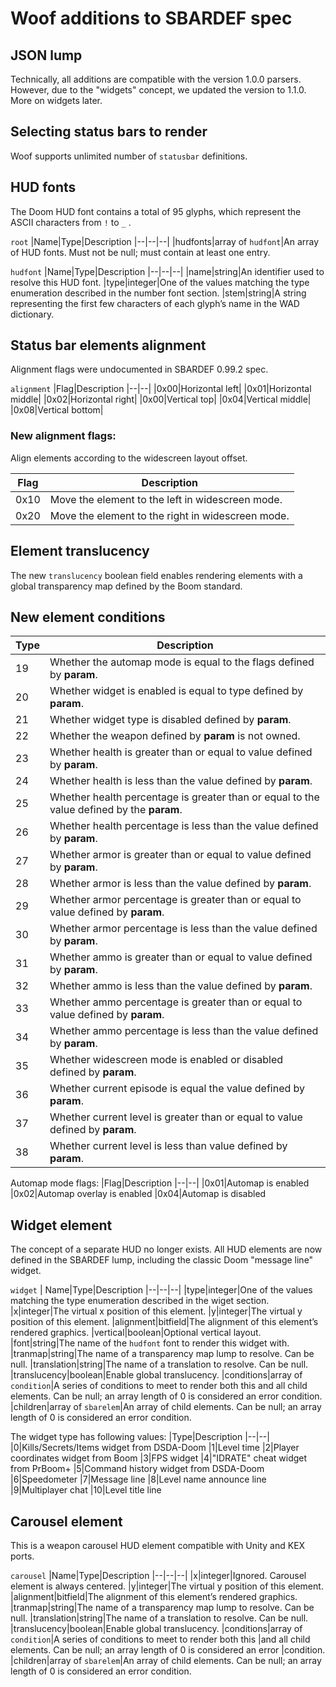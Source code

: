 # Woof additions to SBARDEF spec

## JSON lump
Technically, all additions are compatible with the version 1.0.0 parsers. However, due to the "widgets" concept, we updated the version to 1.1.0. More on widgets later.

## Selecting status bars to render
Woof supports unlimited number of `statusbar`  definitions.

## HUD fonts
The Doom HUD font contains a total of 95 glyphs, which represent the ASCII characters from `!` to `_` .

`root`
|Name|Type|Description
|--|--|--|
|hudfonts|array of `hudfont`|An array of HUD fonts. Must not be null; must contain at least one entry.

`hudfont`
|Name|Type|Description
|--|--|--|
|name|string|An identifier used to resolve this HUD font.
|type|integer|One of the values matching the type enumeration described in the number font section.
|stem|string|A string representing the first few characters of each glyph’s name in the WAD dictionary.

## Status bar elements alignment
Alignment flags were undocumented in SBARDEF 0.99.2 spec.

`alignment`
|Flag|Description
|--|--|
|0x00|Horizontal left|
|0x01|Horizontal middle|
|0x02|Horizontal right|
|0x00|Vertical top|
|0x04|Vertical middle|
|0x08|Vertical bottom|

### New alignment flags: 
Align elements according to the widescreen layout offset.

|Flag|Description
|--|--|
|0x10|Move the element to the left in widescreen mode.
|0x20|Move the element to the right in widescreen mode.

## Element translucency
The new `translucency` boolean field enables rendering elements with a global transparency map defined by the Boom standard.

## New element conditions
|Type|Description
|--|--|
|19|Whether the automap mode is equal to the flags defined by **param**.
|20|Whether widget is enabled is equal to type defined by **param**.
|21|Whether widget type is disabled defined by **param**.
|22|Whether the weapon defined by **param** is not owned.
|23|Whether health is greater than or equal to value defined by **param**.
|24|Whether health is less than the value defined by **param**.
|25|Whether health percentage is greater than or equal to the value defined by the **param**.
|26|Whether health percentage is less than the value defined by **param**.
|27|Whether armor is greater than or equal to value defined by **param**.
|28|Whether armor is less than the value defined by **param**.
|29|Whether armor percentage is greater than or equal to value defined by **param**.
|30|Whether armor percentage is less than the value defined by **param**.
|31|Whether ammo is greater than or equal to value defined by **param**.
|32|Whether ammo is less than the value defined by **param**.
|33|Whether ammo percentage is greater than or equal to value defined by **param**.
|34|Whether ammo percentage is less than the value defined by **param**.
|35|Whether widescreen mode is enabled or disabled defined by **param**.
|36|Whether current episode is equal the value defined by **param**.
|37|Whether current level is greater than or equal to value defined by **param**.
|38|Whether current level is less than value defined by **param**.

Automap mode flags:
|Flag|Description
|--|--|
|0x01|Automap is enabled
|0x02|Automap overlay is enabled
|0x04|Automap is disabled

## Widget element
The concept of a separate HUD no longer exists. All HUD elements are now defined in the SBARDEF lump, including the classic Doom "message line" widget.

`widget`
| Name|Type|Description
|--|--|--|
|type|integer|One of the values matching the type enumeration described in the wiget section.
|x|integer|The virtual x position of this element.
|y|integer|The virtual y position of this element.
|alignment|bitfield|The alignment of this element’s rendered graphics.
|vertical|boolean|Optional vertical layout.
|font|string|The name of the `hudfont` font to render this widget with.
|tranmap|string|The name of a transparency map lump to resolve. Can be null.
|translation|string|The name of a translation to resolve. Can be null.
|translucency|boolean|Enable global translucency.
|conditions|array of `condition`|A series of conditions to meet to render both this and all child elements. Can be null; an array length of 0 is considered an error condition.
|children|array of `sbarelem`|An array of child elements. Can be null; an array length of 0 is considered an error condition.

The widget type has following values:
|Type|Description
|--|--|
|0|Kills/Secrets/Items widget from DSDA-Doom
|1|Level time
|2|Player coordinates widget from Boom
|3|FPS widget
|4|"IDRATE" cheat widget from PrBoom+
|5|Command history widget from DSDA-Doom
|6|Speedometer
|7|Message line
|8|Level name announce line
|9|Multiplayer chat
|10|Level title line

## Carousel element
This is a weapon carousel HUD element compatible with Unity and KEX ports.

`carousel`
|Name|Type|Description
|--|--|--|
|x|integer|Ignored. Carousel element is always centered.
|y|integer|The virtual y position of this element.
|alignment|bitfield|The alignment of this element’s rendered graphics.
|tranmap|string|The name of a transparency map lump to resolve. Can be null.
|translation|string|The name of a translation to resolve. Can be null.
|translucency|boolean|Enable global translucency.
|conditions|array of `condition`|A series of conditions to meet to render both this |and all child elements. Can be null; an array length of 0 is considered an error |condition.
|children|array of `sbarelem`|An array of child elements. Can be null; an array length of 0 is considered an error condition.
